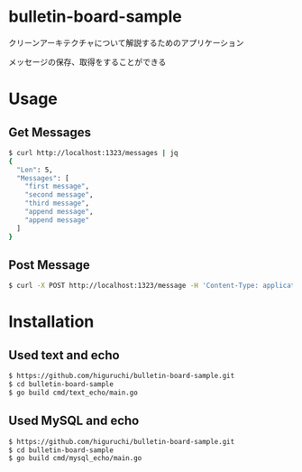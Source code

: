 # bulletin-board-sample

クリーンアーキテクチャについて解説するためのアプリケーション

メッセージの保存、取得をすることができる

# Usage

## Get Messages

```bash
$ curl http://localhost:1323/messages | jq
{
  "Len": 5,
  "Messages": [
    "first message",
    "second message",
    "third message",
    "append message",
    "append message"
  ]
}
```

## Post Message

```bash
$ curl -X POST http://localhost:1323/message -H 'Content-Type: application/json' -d '{"message": "append message"}'
```

# Installation

## Used text and echo

```bash
$ https://github.com/higuruchi/bulletin-board-sample.git
$ cd bulletin-board-sample
$ go build cmd/text_echo/main.go
```

## Used MySQL and echo

```bash
$ https://github.com/higuruchi/bulletin-board-sample.git
$ cd bulletin-board-sample
$ go build cmd/mysql_echo/main.go
```